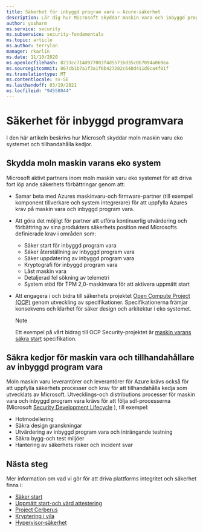 ```yaml
---
title: Säkerhet för inbyggd program vara – Azure-säkerhet
description: Lär dig hur Microsoft skyddar maskin vara och inbyggd program vara i Azure.
author: yosharm
ms.service: security
ms.subservice: security-fundamentals
ms.topic: article
ms.author: terrylan
manager: rkarlin
ms.date: 11/10/2020
ms.openlocfilehash: 8233cc714d977083f4d55716d35c0b7094a069ea
ms.sourcegitcommit: 867cb1b7a1f3a1f0b427282c648d411d0ca4f81f
ms.translationtype: MT
ms.contentlocale: sv-SE
ms.lasthandoff: 03/19/2021
ms.locfileid: "94558044"
---
```

# <a name="firmware-security"></a>Säkerhet för inbyggd programvara
I den här artikeln beskrivs hur Microsoft skyddar moln maskin varu eko systemet och tillhandahålla kedjor.

## <a name="securing-the-cloud-hardware-ecosystem"></a>Skydda moln maskin varans eko system
Microsoft aktivt partners inom moln maskin varu eko systemet för att driva fort löp ande säkerhets förbättringar genom att:

- Samar beta med Azures maskinvaru-och firmware-partner (till exempel komponent tillverkare och system integrerare) för att uppfylla Azures krav på maskin vara och inbyggd program vara.

- Att göra det möjligt för partner att utföra kontinuerlig utvärdering och förbättring av sina produkters säkerhets position med Microsofts definierade krav i områden som:

  - Säker start för inbyggd program vara
  - Säker återställning av inbyggd program vara
  - Säker uppdatering av inbyggd program vara
  - Kryptografi för inbyggd program vara
  - Låst maskin vara
  - Detaljerad fel sökning av telemetri
  - System stöd för TPM 2,0-maskinvara för att aktivera uppmätt start

- Att engagera i och bidra till säkerhets projektet [Open Compute Project (OCP)](https://www.opencompute.org/wiki/Security) genom utveckling av specifikationer. Specifikationerna främjar konsekvens och klarhet för säker design och arkitektur i eko systemet.

   > [!NOTE]
   > Ett exempel på vårt bidrag till OCP Security-projektet är [maskin varans säkra start](https://docs.google.com/document/d/1Se1Dd-raIZhl_xV3MnECeuu_I0nF-keg4kqXyK4k4Wc/edit#heading=h.5z2d7x9gbhk0) specifikation.

## <a name="securing-hardware-and-firmware-supply-chains"></a>Säkra kedjor för maskin vara och tillhandahållare av inbyggd program vara
Moln maskin varu leverantörer och leverantörer för Azure krävs också för att uppfylla säkerhets processer och krav för att tillhandahålla kedja som utvecklats av Microsoft. Utvecklings-och distributions processer för maskin vara och inbyggd program vara krävs för att följa sdl-processerna (Microsoft [Security Development Lifecycle](https://www.microsoft.com/securityengineering/sdl) ), till exempel:

- Hotmodellering
- Säkra design granskningar
- Utvärdering av inbyggd program vara och inträngande testning
- Säkra bygg-och test miljöer
- Hantering av säkerhets risker och incident svar

## <a name="next-steps"></a>Nästa steg
Mer information om vad vi gör för att driva plattforms integritet och säkerhet finns i:

- [Säker start](secure-boot.md)
- [Uppmätt start-och värd attestering](measured-boot-host-attestation.md)
- [Project Cerberus](project-cerberus.md)
- [Kryptering i vila](encryption-atrest.md)
- [Hypervisor-säkerhet](hypervisor.md)